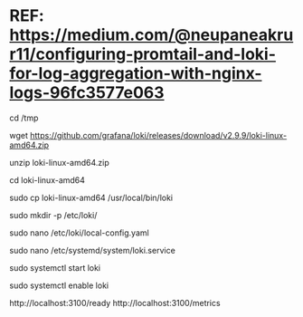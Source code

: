 # REF: https://medium.com/@neupaneakrur11/configuring-promtail-and-loki-for-log-aggregation-with-nginx-logs-96fc3577e063

cd /tmp

wget https://github.com/grafana/loki/releases/download/v2.9.9/loki-linux-amd64.zip


unzip loki-linux-amd64.zip

cd loki-linux-amd64


sudo cp loki-linux-amd64 /usr/local/bin/loki

sudo mkdir -p /etc/loki/

sudo nano /etc/loki/local-config.yaml




sudo nano /etc/systemd/system/loki.service


sudo systemctl start loki

sudo systemctl enable loki





http://localhost:3100/ready
http://localhost:3100/metrics